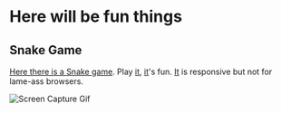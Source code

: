 # Here will be fun things


## Snake Game
[Here there is a Snake game](ozmerchavy2.github.io/snake). 
Play [it](ozmerchavy2.github.io/snake), [it](ozmerchavy2.github.io/snake)'s fun.
[It](ozmerchavy2.github.io/snake) is responsive but not for lame-ass browsers.

![Screen Capture Gif](https://raw.githubusercontent.com/ozmerchavy2/ozmerchavy2.github.io/master/snake/demo.gif)
